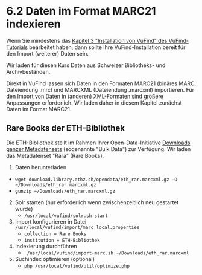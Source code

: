 # 6.2 Daten im Format MARC21 indexieren

Wenn Sie mindestens das [Kapitel 3 "Installation von VuFind" des VuFind-Tutorials](https://felixlohmeier.gitbooks.io/vufind-tutorial-de/content/03_Installation_VuFind.html) bearbeitet haben, dann sollte Ihre VuFind-Installation bereit für den Import (weiterer) Daten sein.

Wir laden für diesen Kurs Daten aus Schweizer Bibliotheks- und Archivbeständen.

Direkt in VuFind lassen sich Daten in den Formaten MARC21 (binäres MARC, Dateiendung .mrc) und MARCXML (Dateiendung .marcxml) importieren. Für den Import von Daten in (anderen) XML-Formaten sind größere Anpassungen erforderlich. Wir laden daher in diesem Kapitel zunächst Daten im Format MARC21.

## Rare Books der ETH-Bibliothek

Die ETH-Bibliothek stellt im Rahmen Ihrer Open-Data-Initiative [Downloads ganzer Metadatensets](http://www.library.ethz.ch/en/ms/Open-Data-at-ETH-Library/Downloads) (sogenannte "Bulk Data") zur Verfügung. Wir laden das Metadatenset "Rara" (Rare Books).

1. Daten herunterladen
  * `wget download.library.ethz.ch/opendata/eth_rar.marcxml.gz -O ~/Downloads/eth_rar.marcxml.gz`
  * `gunzip ~/Downloads/eth_rar.marcxml.gz`
2. Solr starten (nur erforderlich wenn zwischenzeitlich neu gestartet wurde)
    * `/usr/local/vufind/solr.sh start`
3. Import konfigurieren in Datei `/usr/local/vufind/import/marc_local.properties`
    * `collection = Rare Books`
    * `institution = ETH-Bibliothek`
4. Indexierung durchführen
    * ` /usr/local/vufind/import-marc.sh ~/Downloads/eth_rar.marcxml`
5. Suchindex optimieren (optional)
    * `php /usr/local/vufind/util/optimize.php`
